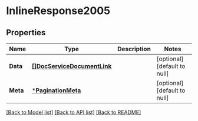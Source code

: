 # InlineResponse2005

## Properties
Name | Type | Description | Notes
------------ | ------------- | ------------- | -------------
**Data** | [**[]DocServiceDocumentLink**](DocServiceDocumentLink.md) |  | [optional] [default to null]
**Meta** | [***PaginationMeta**](PaginationMeta.md) |  | [optional] [default to null]

[[Back to Model list]](../README.md#documentation-for-models) [[Back to API list]](../README.md#documentation-for-api-endpoints) [[Back to README]](../README.md)

